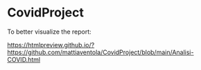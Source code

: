 # CovidProject

To better visualize the report:

https://htmlpreview.github.io/?https://github.com/mattiaventola/CovidProject/blob/main/Analisi-COVID.html
